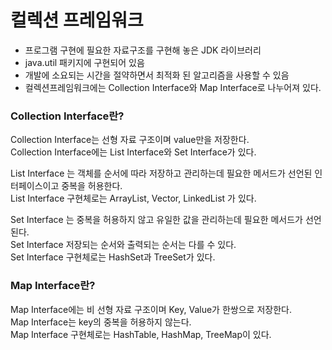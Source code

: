 # 컬렉션 프레임워크

- 프로그램 구현에 필요한 자료구조를 구현해 놓은 JDK 라이브러리
- java.util 패키지에 구현되어 있음
- 개발에 소요되는 시간을 절약하면서 최적화 된 알고리즘을 사용할 수 있음
- 컬렉션프레임워크에는 Collection Interface와 Map Interface로 나누어져 있다.

### Collection Interface란?

Collection Interface는 선형 자료 구조이며 value만을 저장한다. </br>
Collection Interface에는 List Interface와 Set Interface가 있다.  </br>

List Interface 는 객체를 순서에 따라 저장하고 관리하는데 필요한 메서드가 선언된 인터페이스이고 중복을 허용한다. </br>
List Interface 구현체로는 ArrayList, Vector, LinkedList 가 있다. </br> 

Set Interface 는 중복을 허용하지 않고 유일한 값을 관리하는데 필요한 메서드가 선언된다. </br>
Set Interface 저장되는 순서와 출력되는 순서는 다를 수 있다. </br>
Set Interface 구현체로는 HashSet과 TreeSet가 있다. </br>

### Map Interface란?

Map Interface에는 비 선형 자료 구조이며 Key, Value가 한쌍으로 저장한다. </br>
Map Interface는 key의 중복을 허용하지 않는다. </br>
Map Interface 구현체로는 HashTable, HashMap, TreeMap이 있다. </br>


